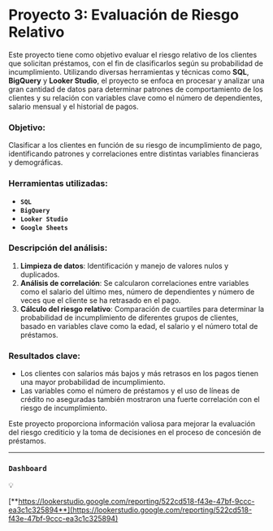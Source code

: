 # Proyecto 3: Evaluación de Riesgo Relativo

Este proyecto tiene como objetivo evaluar el riesgo relativo de los clientes que solicitan préstamos, con el fin de clasificarlos según su probabilidad de incumplimiento. Utilizando diversas herramientas y técnicas como **SQL**, **BigQuery** y **Looker Studio**, el proyecto se enfoca en procesar y analizar una gran cantidad de datos para determinar patrones de comportamiento de los clientes y su relación con variables clave como el número de dependientes, salario mensual y el historial de pagos.

### Objetivo:

Clasificar a los clientes en función de su riesgo de incumplimiento de pago, identificando patrones y correlaciones entre distintas variables financieras y demográficas.

### Herramientas utilizadas:

- **`SQL`**
- **`BigQuery`**
- **`Looker Studio`**
- **`Google Sheets`**

### Descripción del análisis:

1. **Limpieza de datos**: Identificación y manejo de valores nulos y duplicados.
2. **Análisis de correlación**: Se calcularon correlaciones entre variables como el salario del último mes, número de dependientes y número de veces que el cliente se ha retrasado en el pago.
3. **Cálculo del riesgo relativo**: Comparación de cuartiles para determinar la probabilidad de incumplimiento de diferentes grupos de clientes, basado en variables clave como la edad, el salario y el número total de préstamos.

### Resultados clave:

- Los clientes con salarios más bajos y más retrasos en los pagos tienen una mayor probabilidad de incumplimiento.
- Las variables como el número de préstamos y el uso de líneas de crédito no aseguradas también mostraron una fuerte correlación con el riesgo de incumplimiento.

Este proyecto proporciona información valiosa para mejorar la evaluación del riesgo crediticio y la toma de decisiones en el proceso de concesión de préstamos.

---
 ### **`Dashboard`**

<aside>
💡
  
[**https://lookerstudio.google.com/reporting/522cd518-f43e-47bf-9ccc-ea3c1c325894**](https://lookerstudio.google.com/reporting/522cd518-f43e-47bf-9ccc-ea3c1c325894)

</aside>
